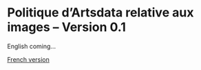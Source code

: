 # Politique d’Artsdata relative aux images – Version 0.1

English coming...

[French version](https://kg.artsdata.ca/fr/doc/image_policy)

